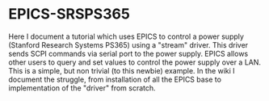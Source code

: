 EPICS-SRSPS365
==============

Here I document a tutorial which uses EPICS to control a power supply (Stanford Research Systems PS365) using a "stream" driver.  This driver sends SCPI commands via serial port to the power supply.  EPICS allows other users to query and set values to control the power supply over a LAN.  This is a simple, but non trivial (to this newbie) example.  In the wiki I document the struggle, from installation of all the EPICS base to implementation of the "driver" from scratch.
